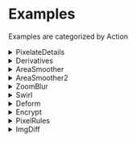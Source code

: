 # Examples #

Examples are categorized by Action
<details><summary>PixelateDetails</summary>

| Image  | Default | -p | -s 3 | -r 3 |
|--------|---------|----|------|------|
|boy     |![boy-0](img/img-1-boy-1.png "boy-0")|![boy-1](img/img-1-boy-2.png "boy-1")|![boy-2](img/img-1-boy-3.png "boy-2")|![boy-3](img/img-1-boy-4.png "boy-3")|
|building|![building-0](img/img-1-building-1.png "building-0")|![building-1](img/img-1-building-2.png "building-1")|![building-2](img/img-1-building-3.png "building-2")|![building-3](img/img-1-building-4.png "building-3")|
|cats    |![cats-0](img/img-1-cats-1.png "cats-0")|![cats-1](img/img-1-cats-2.png "cats-1")|![cats-2](img/img-1-cats-3.png "cats-2")|![cats-3](img/img-1-cats-4.png "cats-3")|
|cloud   |![cloud-0](img/img-1-cloud-1.png "cloud-0")|![cloud-1](img/img-1-cloud-2.png "cloud-1")|![cloud-2](img/img-1-cloud-3.png "cloud-2")|![cloud-3](img/img-1-cloud-4.png "cloud-3")|
|cookie  |![cookie-0](img/img-1-cookie-1.png "cookie-0")|![cookie-1](img/img-1-cookie-2.png "cookie-1")|![cookie-2](img/img-1-cookie-3.png "cookie-2")|![cookie-3](img/img-1-cookie-4.png "cookie-3")|
|creek   |![creek-0](img/img-1-creek-1.png "creek-0")|![creek-1](img/img-1-creek-2.png "creek-1")|![creek-2](img/img-1-creek-3.png "creek-2")|![creek-3](img/img-1-creek-4.png "creek-3")|
|flower  |![flower-0](img/img-1-flower-1.png "flower-0")|![flower-1](img/img-1-flower-2.png "flower-1")|![flower-2](img/img-1-flower-3.png "flower-2")|![flower-3](img/img-1-flower-4.png "flower-3")|

</details><details><summary>Derivatives</summary>

| Image   | Default | -g | -a |
|---------|---------|----|----|
|fractal  |![fractal-0](img/img-2-fractal-1.png "fractal-0")|![fractal-1](img/img-2-fractal-2.png "fractal-1")|![fractal-2](img/img-2-fractal-3.png "fractal-2")|
|handle   |![handle-0](img/img-2-handle-1.png "handle-0")|![handle-1](img/img-2-handle-2.png "handle-1")|![handle-2](img/img-2-handle-3.png "handle-2")|
|harddrive|![harddrive-0](img/img-2-harddrive-1.png "harddrive-0")|![harddrive-1](img/img-2-harddrive-2.png "harddrive-1")|![harddrive-2](img/img-2-harddrive-3.png "harddrive-2")|
|lego     |![lego-0](img/img-2-lego-1.png "lego-0")|![lego-1](img/img-2-lego-2.png "lego-1")|![lego-2](img/img-2-lego-3.png "lego-2")|
|pool     |![pool-0](img/img-2-pool-1.png "pool-0")|![pool-1](img/img-2-pool-2.png "pool-1")|![pool-2](img/img-2-pool-3.png "pool-2")|
|rainbow  |![rainbow-0](img/img-2-rainbow-1.png "rainbow-0")|![rainbow-1](img/img-2-rainbow-2.png "rainbow-1")|![rainbow-2](img/img-2-rainbow-3.png "rainbow-2")|
|road     |![road-0](img/img-2-road-1.png "road-0")|![road-1](img/img-2-road-2.png "road-1")|![road-2](img/img-2-road-3.png "road-2")|

</details><details><summary>AreaSmoother</summary>

| Image    | Default | -t 2 | -t 10 | --metric 1 | --sampler 11 |
|----------|---------|------|-------|------------|--------------|
|rock-p    |![rock-p-0](img/img-3-rock-p-1.png "rock-p-0")|![rock-p-1](img/img-3-rock-p-2.png "rock-p-1")|![rock-p-2](img/img-3-rock-p-3.png "rock-p-2")|![rock-p-3](img/img-3-rock-p-4.png "rock-p-3")|![rock-p-4](img/img-3-rock-p-5.png "rock-p-4")|
|scorpius-p|![scorpius-p-0](img/img-3-scorpius-p-1.png "scorpius-p-0")|![scorpius-p-1](img/img-3-scorpius-p-2.png "scorpius-p-1")|![scorpius-p-2](img/img-3-scorpius-p-3.png "scorpius-p-2")|![scorpius-p-3](img/img-3-scorpius-p-4.png "scorpius-p-3")|![scorpius-p-4](img/img-3-scorpius-p-5.png "scorpius-p-4")|
|shack-p   |![shack-p-0](img/img-3-shack-p-1.png "shack-p-0")|![shack-p-1](img/img-3-shack-p-2.png "shack-p-1")|![shack-p-2](img/img-3-shack-p-3.png "shack-p-2")|![shack-p-3](img/img-3-shack-p-4.png "shack-p-3")|![shack-p-4](img/img-3-shack-p-5.png "shack-p-4")|
|shell-p   |![shell-p-0](img/img-3-shell-p-1.png "shell-p-0")|![shell-p-1](img/img-3-shell-p-2.png "shell-p-1")|![shell-p-2](img/img-3-shell-p-3.png "shell-p-2")|![shell-p-3](img/img-3-shell-p-4.png "shell-p-3")|![shell-p-4](img/img-3-shell-p-5.png "shell-p-4")|
|skull-p   |![skull-p-0](img/img-3-skull-p-1.png "skull-p-0")|![skull-p-1](img/img-3-skull-p-2.png "skull-p-1")|![skull-p-2](img/img-3-skull-p-3.png "skull-p-2")|![skull-p-3](img/img-3-skull-p-4.png "skull-p-3")|![skull-p-4](img/img-3-skull-p-5.png "skull-p-4")|
|spider-p  |![spider-p-0](img/img-3-spider-p-1.png "spider-p-0")|![spider-p-1](img/img-3-spider-p-2.png "spider-p-1")|![spider-p-2](img/img-3-spider-p-3.png "spider-p-2")|![spider-p-3](img/img-3-spider-p-4.png "spider-p-3")|![spider-p-4](img/img-3-spider-p-5.png "spider-p-4")|
|toes-p    |![toes-p-0](img/img-3-toes-p-1.png "toes-p-0")|![toes-p-1](img/img-3-toes-p-2.png "toes-p-1")|![toes-p-2](img/img-3-toes-p-3.png "toes-p-2")|![toes-p-3](img/img-3-toes-p-4.png "toes-p-3")|![toes-p-4](img/img-3-toes-p-5.png "toes-p-4")|

</details><details><summary>AreaSmoother2</summary>

| Image    | Default | -H | -V |
|----------|---------|----|----|
|rock-p    |![rock-p-0](img/img-4-rock-p-1.png "rock-p-0")|![rock-p-1](img/img-4-rock-p-2.png "rock-p-1")|![rock-p-2](img/img-4-rock-p-3.png "rock-p-2")|
|scorpius-p|![scorpius-p-0](img/img-4-scorpius-p-1.png "scorpius-p-0")|![scorpius-p-1](img/img-4-scorpius-p-2.png "scorpius-p-1")|![scorpius-p-2](img/img-4-scorpius-p-3.png "scorpius-p-2")|
|shack-p   |![shack-p-0](img/img-4-shack-p-1.png "shack-p-0")|![shack-p-1](img/img-4-shack-p-2.png "shack-p-1")|![shack-p-2](img/img-4-shack-p-3.png "shack-p-2")|
|shell-p   |![shell-p-0](img/img-4-shell-p-1.png "shell-p-0")|![shell-p-1](img/img-4-shell-p-2.png "shell-p-1")|![shell-p-2](img/img-4-shell-p-3.png "shell-p-2")|
|skull-p   |![skull-p-0](img/img-4-skull-p-1.png "skull-p-0")|![skull-p-1](img/img-4-skull-p-2.png "skull-p-1")|![skull-p-2](img/img-4-skull-p-3.png "skull-p-2")|
|spider-p  |![spider-p-0](img/img-4-spider-p-1.png "spider-p-0")|![spider-p-1](img/img-4-spider-p-2.png "spider-p-1")|![spider-p-2](img/img-4-spider-p-3.png "spider-p-2")|
|toes-p    |![toes-p-0](img/img-4-toes-p-1.png "toes-p-0")|![toes-p-1](img/img-4-toes-p-2.png "toes-p-1")|![toes-p-2](img/img-4-toes-p-3.png "toes-p-2")|

</details><details><summary>ZoomBlur</summary>

| Image  | Default | -z 3 |
|--------|---------|------|
|zebra   |![zebra-0](img/img-5-zebra-1.png "zebra-0")|![zebra-1](img/img-5-zebra-2.png "zebra-1")|
|boy     |![boy-0](img/img-5-boy-1.png "boy-0")|![boy-1](img/img-5-boy-2.png "boy-1")|
|building|![building-0](img/img-5-building-1.png "building-0")|![building-1](img/img-5-building-2.png "building-1")|
|cats    |![cats-0](img/img-5-cats-1.png "cats-0")|![cats-1](img/img-5-cats-2.png "cats-1")|
|cloud   |![cloud-0](img/img-5-cloud-1.png "cloud-0")|![cloud-1](img/img-5-cloud-2.png "cloud-1")|
|cookie  |![cookie-0](img/img-5-cookie-1.png "cookie-0")|![cookie-1](img/img-5-cookie-2.png "cookie-1")|
|creek   |![creek-0](img/img-5-creek-1.png "creek-0")|![creek-1](img/img-5-creek-2.png "creek-1")|

</details><details><summary>Swirl</summary>

| Image   | Default | -rp 50% | -s 2 | -ccw |
|---------|---------|---------|------|------|
|flower   |![flower-0](img/img-6-flower-1.png "flower-0")|![flower-1](img/img-6-flower-2.png "flower-1")|![flower-2](img/img-6-flower-3.png "flower-2")|![flower-3](img/img-6-flower-4.png "flower-3")|
|fractal  |![fractal-0](img/img-6-fractal-1.png "fractal-0")|![fractal-1](img/img-6-fractal-2.png "fractal-1")|![fractal-2](img/img-6-fractal-3.png "fractal-2")|![fractal-3](img/img-6-fractal-4.png "fractal-3")|
|handle   |![handle-0](img/img-6-handle-1.png "handle-0")|![handle-1](img/img-6-handle-2.png "handle-1")|![handle-2](img/img-6-handle-3.png "handle-2")|![handle-3](img/img-6-handle-4.png "handle-3")|
|harddrive|![harddrive-0](img/img-6-harddrive-1.png "harddrive-0")|![harddrive-1](img/img-6-harddrive-2.png "harddrive-1")|![harddrive-2](img/img-6-harddrive-3.png "harddrive-2")|![harddrive-3](img/img-6-harddrive-4.png "harddrive-3")|
|lego     |![lego-0](img/img-6-lego-1.png "lego-0")|![lego-1](img/img-6-lego-2.png "lego-1")|![lego-2](img/img-6-lego-3.png "lego-2")|![lego-3](img/img-6-lego-4.png "lego-3")|
|pool     |![pool-0](img/img-6-pool-1.png "pool-0")|![pool-1](img/img-6-pool-2.png "pool-1")|![pool-2](img/img-6-pool-3.png "pool-2")|![pool-3](img/img-6-pool-4.png "pool-3")|
|rainbow  |![rainbow-0](img/img-6-rainbow-1.png "rainbow-0")|![rainbow-1](img/img-6-rainbow-2.png "rainbow-1")|![rainbow-2](img/img-6-rainbow-3.png "rainbow-2")|![rainbow-3](img/img-6-rainbow-4.png "rainbow-3")|

</details><details><summary>Deform</summary>

| Image  | Default | -e 2.5 | -m 2 |
|--------|---------|--------|------|
|road    |![road-0](img/img-7-road-1.png "road-0")|![road-1](img/img-7-road-2.png "road-1")|![road-2](img/img-7-road-3.png "road-2")|
|rock    |![rock-0](img/img-7-rock-1.png "rock-0")|![rock-1](img/img-7-rock-2.png "rock-1")|![rock-2](img/img-7-rock-3.png "rock-2")|
|scorpius|![scorpius-0](img/img-7-scorpius-1.png "scorpius-0")|![scorpius-1](img/img-7-scorpius-2.png "scorpius-1")|![scorpius-2](img/img-7-scorpius-3.png "scorpius-2")|
|shack   |![shack-0](img/img-7-shack-1.png "shack-0")|![shack-1](img/img-7-shack-2.png "shack-1")|![shack-2](img/img-7-shack-3.png "shack-2")|
|shell   |![shell-0](img/img-7-shell-1.png "shell-0")|![shell-1](img/img-7-shell-2.png "shell-1")|![shell-2](img/img-7-shell-3.png "shell-2")|
|skull   |![skull-0](img/img-7-skull-1.png "skull-0")|![skull-1](img/img-7-skull-2.png "skull-1")|![skull-2](img/img-7-skull-3.png "skull-2")|
|spider  |![spider-0](img/img-7-spider-1.png "spider-0")|![spider-1](img/img-7-spider-2.png "spider-1")|![spider-2](img/img-7-spider-3.png "spider-2")|

</details><details><summary>Encrypt</summary>

| Image | -p 1234 |
|-------|---------|
|toes   |![toes-0](img/img-8-toes-1.png "toes-0")|
|zebra  |![zebra-0](img/img-8-zebra-1.png "zebra-0")|

</details><details><summary>PixelRules</summary>

| Image  | Default | -m 2 | -m 3 | -n 10 |
|--------|---------|------|------|-------|
|boy     |![boy-0](img/img-9-boy-1.png "boy-0")|![boy-1](img/img-9-boy-2.png "boy-1")|![boy-2](img/img-9-boy-3.png "boy-2")|![boy-3](img/img-9-boy-4.png "boy-3")|
|building|![building-0](img/img-9-building-1.png "building-0")|![building-1](img/img-9-building-2.png "building-1")|![building-2](img/img-9-building-3.png "building-2")|![building-3](img/img-9-building-4.png "building-3")|
|cats    |![cats-0](img/img-9-cats-1.png "cats-0")|![cats-1](img/img-9-cats-2.png "cats-1")|![cats-2](img/img-9-cats-3.png "cats-2")|![cats-3](img/img-9-cats-4.png "cats-3")|
|cloud   |![cloud-0](img/img-9-cloud-1.png "cloud-0")|![cloud-1](img/img-9-cloud-2.png "cloud-1")|![cloud-2](img/img-9-cloud-3.png "cloud-2")|![cloud-3](img/img-9-cloud-4.png "cloud-3")|
|cookie  |![cookie-0](img/img-9-cookie-1.png "cookie-0")|![cookie-1](img/img-9-cookie-2.png "cookie-1")|![cookie-2](img/img-9-cookie-3.png "cookie-2")|![cookie-3](img/img-9-cookie-4.png "cookie-3")|
|creek   |![creek-0](img/img-9-creek-1.png "creek-0")|![creek-1](img/img-9-creek-2.png "creek-1")|![creek-2](img/img-9-creek-3.png "creek-2")|![creek-3](img/img-9-creek-4.png "creek-3")|
|flower  |![flower-0](img/img-9-flower-1.png "flower-0")|![flower-1](img/img-9-flower-2.png "flower-1")|![flower-2](img/img-9-flower-3.png "flower-2")|![flower-3](img/img-9-flower-4.png "flower-3")|

</details><details><summary>ImgDiff</summary>

| Image    | Default | -i | -o 0.9 | -o 0.5 -c red |
|----------|---------|----|--------|---------------|
|toes<br/>toes-p      |![toes-toes-p-0](img/img-10-toes-toes-p-1.png "toes-toes-p-0")|![toes-toes-p-1](img/img-10-toes-toes-p-2.png "toes-toes-p-1")|![toes-toes-p-2](img/img-10-toes-toes-p-3.png "toes-toes-p-2")|![toes-toes-p-3](img/img-10-toes-toes-p-4.png "toes-toes-p-3")|
|rock<br/>rock-p      |![rock-rock-p-0](img/img-10-rock-rock-p-1.png "rock-rock-p-0")|![rock-rock-p-1](img/img-10-rock-rock-p-2.png "rock-rock-p-1")|![rock-rock-p-2](img/img-10-rock-rock-p-3.png "rock-rock-p-2")|![rock-rock-p-3](img/img-10-rock-rock-p-4.png "rock-rock-p-3")|
|scorpius<br/>scorpius-p  |![scorpius-scorpius-p-0](img/img-10-scorpius-scorpius-p-1.png "scorpius-scorpius-p-0")|![scorpius-scorpius-p-1](img/img-10-scorpius-scorpius-p-2.png "scorpius-scorpius-p-1")|![scorpius-scorpius-p-2](img/img-10-scorpius-scorpius-p-3.png "scorpius-scorpius-p-2")|![scorpius-scorpius-p-3](img/img-10-scorpius-scorpius-p-4.png "scorpius-scorpius-p-3")|
|shack<br/>shack-p     |![shack-shack-p-0](img/img-10-shack-shack-p-1.png "shack-shack-p-0")|![shack-shack-p-1](img/img-10-shack-shack-p-2.png "shack-shack-p-1")|![shack-shack-p-2](img/img-10-shack-shack-p-3.png "shack-shack-p-2")|![shack-shack-p-3](img/img-10-shack-shack-p-4.png "shack-shack-p-3")|

</details>